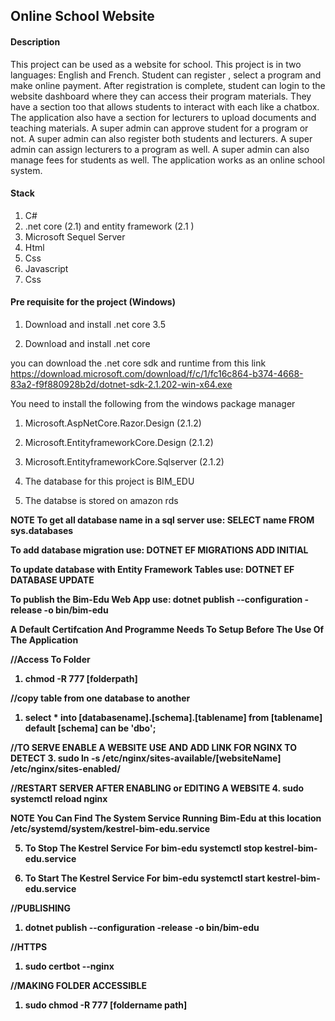 ## Online School Website

#### Description
This project can be used as a website for school. This project is in two languages: English and French.
Student can register , select a program and make online payment. After registration is complete, student 
can login to the website dashboard where they can access their program materials. They have a section too that 
allows students to interact with each like a chatbox. The application also have a section for lecturers to upload 
documents and teaching materials. A super admin can approve student for a program or not. A super admin can also register 
both students and lecturers. A super admin can assign lecturers to a program as well. A super admin can also manage fees for students as well. 
The application works as an online school system.


#### Stack
1. C#
2. .net core (2.1) and entity framework (2.1 )
3. Microsoft Sequel Server
4. Html
5. Css
6. Javascript
7. Css

#### Pre requisite for the project (Windows)

1. Download and install .net core 3.5 

2. Download and install .net core 

you can download the .net core sdk and runtime from this link
https://download.microsoft.com/download/f/c/1/fc16c864-b374-4668-83a2-f9f880928b2d/dotnet-sdk-2.1.202-win-x64.exe

You need to install the following from the windows package manager
1. Microsoft.AspNetCore.Razor.Design (2.1.2)
2. Microsoft.EntityframeworkCore.Design (2.1.2)
3. Microsoft.EntityframeworkCore.Sqlserver (2.1.2)

1. The database for this project is BIM_EDU
2. The databse is stored on amazon rds



<b>NOTE<b>
To get all database name in a sql server use: SELECT name FROM sys.databases

To add database migration use: DOTNET EF MIGRATIONS ADD INITIAL

To update database with Entity Framework Tables use: DOTNET EF DATABASE UPDATE

To publish the Bim-Edu Web App use: dotnet publish --configuration -release -o bin/bim-edu

A Default Certifcation And Programme Needs To Setup Before The Use Of The Application

//Access To Folder
1. chmod -R 777 [folderpath]

//copy table from one database to another
1. select * into [databasename].[schema].[tablename] from [tablename]
        default [schema] can be 'dbo';


//TO SERVE ENABLE A WEBSITE USE AND ADD LINK FOR NGINX TO DETECT
3. sudo ln -s /etc/nginx/sites-available/[websiteName] /etc/nginx/sites-enabled/


//RESTART SERVER AFTER ENABLING or EDITING A WEBSITE
4. sudo systemctl reload nginx

<b>NOTE<b>
You Can Find The System Service Running Bim-Edu at this location
/etc/systemd/system/kestrel-bim-edu.service

5. To Stop The Kestrel Service For bim-edu
    systemctl stop kestrel-bim-edu.service

6. To Start The Kestrel Service For bim-edu
    systemctl start kestrel-bim-edu.service


//PUBLISHING 
1. dotnet publish --configuration -release -o bin/bim-edu

//HTTPS
1. sudo certbot --nginx

//MAKING FOLDER ACCESSIBLE
1. sudo chmod -R 777 [foldername path]


